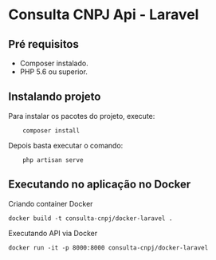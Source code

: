 # Consulta CNPJ Api - Laravel

Pré requisitos
---
 * Composer instalado.
 * PHP 5.6 ou superior.



## Instalando projeto
Para instalar os pacotes do projeto, execute:
~~~composer
	composer install
~~~


Depois basta executar o comando:

~~~text
	php artisan serve 
~~~

## Executando no aplicação no Docker
Criando container Docker
~~~~
docker build -t consulta-cnpj/docker-laravel .
~~~~
Executando API via Docker
~~~~
docker run -it -p 8000:8000 consulta-cnpj/docker-laravel
~~~~
